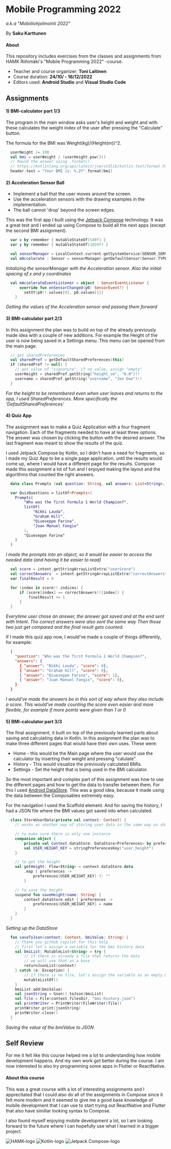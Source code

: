 # **Mobile Programming 2022**

*a.k.a "Mobiiliohjelmointi 2022"*

By **Saku Karttunen**

#### **About**

This repository includes exercises from the classes and assignments from HAMK Riihimäki's "Mobile Programming 2022" -course.

- Teacher and course organizer: **Toni Laitinen**
- Course duration: **24/10/ - 16/12/2022**
- Editors used: **Android Studio** and **Visual Studio Code**

## Assignments

#### **1) BMI-calculator part 1/3**

The program in the main window asks user's height and weight and with these calculates the weight index of the user
after pressing the "Calculate" button.

The formula for the BMI was Weight(kg)/(Height(m))^2.

```kotlin
  userHeight /= 100
  val bmi = userWeight / (userHeight.pow(2))
  // Round the answer using .format()
  // https://kotlinlang.org/api/latest/jvm/stdlib/kotlin.text/format.html
  header.text = "Your BMI is: %.2f".format(bmi)
```

#### **2) Acceleration Sensor Ball**

- Implement a ball that the user moves around the screen.
- Use the acceleration sensors with the drawing examples in the implementation.
- The ball cannot 'drop' beyond the screen edges.

This was the first app I built using the [Jetpack Compose](https://developer.android.com/jetpack/compose) technology.
It was a great test and I ended up using Compose to build all the next apps (except the second BMI assignment).

```kotlin
  var x by remember { mutableStateOf(540f) }
  var y by remember { mutableStateOf(1024f) }

  val sensorManager = LocalContext.current.getSystemService(SENSOR_SERVICE) as SensorManager
  val mAccelerate : Sensor = sensorManager.getDefaultSensor(Sensor.TYPE_ACCELEROMETER)
```

*Initalizing the sensorManager with the Acceleration sensor. Also the initial spacing of x and y coordinates*

```kotlin
  val mAccelerateEventListener = object : SensorEventListener {
      override fun onSensorChanged(p0: SensorEvent?) {
        setXY(p0!!.values[0], p0.values[1])
    }
```

*Getting the values of the Acceleration sensor and passing them forward*

#### **3) BMI-calculator part 2/3**

In this assignment the plan was to build on top of the already previously made idea with a couple of new additions.
For example the Height of the user is now being saved in a Settings menu. This menu can be opened from the main page.

```kotlin
  // get sharedPreferences
  val sharedPref = getDefaultSharedPreferences(this)
  if (sharedPref != null) {
    // get value of "signature", if no value, assign "empty"
    userHeight = sharedPref.getString("height_cm", "0.0")!!
    username = sharedPref.getString("username", "Jon Doe")!!
  }
```

*For the height to be remembered even when user leaves and returns to the app, I used SharedPreferences. More specifically the 'DefaultSharedPreferences'*

#### **4) Quiz App**

The assignment was to make a Quiz Application with a four fragment navigation. Each of the fragments needed to have at least three options.
The answer was chosen by clicking the button with the desired answer. The last fragment was meant to show the results of the quiz.

I used Jetpack Compose by Kotlin, so I didn't have a need for fragments, so I made my Quiz App to be a single page application, until
the results would come up, where I would have a different page for the results. Compose made this assignment a lot of fun and
I enjoyed making the layout and the algorithms that counted the right answers.

```kotlin
  data class Prompts (val question: String, val answers: List<String>, val correctAnswer: String)

  var QuizQuestions = listOf<Prompts>(
    Prompts(
        "Who was the first Formula 1 World Champion?",
        listOf(
            "Nikki Lauda",
            "Graham Hill",
            "Qiueseppe Farina",
            "Juan Manuel Fangio"
        ),
        "Qiueseppe Farina"
    )
  )
```

*I made the prompts into an object, so it would be easier to access the needed data (and having it be easier to read)*

```kotlin
  val score = intent.getStringArrayListExtra("userScore")
  val correctAnswers  = intent.getStringArrayListExtra("correctAnswers")
  var finalResult = 0

  for (index in score!!.indices) {
      if (score[index] == correctAnswers!![index]) {
          finalResult += 1
      }
  }
```

*Everytime user chose an answer, the answer got saved and at the end sent with Intent. The correct answers were also sent the same way*
*Then those two just get compared and the final result gets counted.*

If I made this quiz app now, I would've made a couple of things differently, for example:

```json
  {
    "question": "Who was the first Formula 1 World Champion?",
    "answers": {
      { "answer": "Nikki Lauda", "score": 0},
      { "answer": "Graham Hill", "score": 0},
      { "answer": "Qiueseppe Farina", "score": 1},
      { "answer": "Juan Manuel Fangio", "score": 0},
    }
  }
```

*I would've made the answers be in this sort of way where they also include a score.*
*This would've made counting the score even easier and more flexible, for example if more points were given than 1 or 0*

#### **5) BMI-calculator part 3/3**

The final assignment, it built on top of the previously learned parts about saving and calculating data in Kotlin.
In this assignment the plan was to make three different pages that would have their own uses. These were:

- Home - this would be the Main page where the user would use the calculator by inserting their weight and pressing "calulate".
- History - This would visualize the previously calculated BMIs.
- Settings - Set the height that is being used in the BMI calculator.

So the most important and complex part of this assignment was how to use the different pages and how to get the data to transfer between them.
For this I used [Android DataStore](https://developer.android.com/topic/libraries/architecture/datastore). This was a good idea, because
it made using the data between the Composables extremely easy.

For the navigation I used the Scaffold element. And for saving the history, I had a JSON file where the BMI values got saved into when calculated.

```kotlin
  class StoreUserData(private val context: Context) {
    // works as another way of storing user data in the same way as shared preferences

    // to make sure there is only one instance
    companion object {
        private val Context.dataStore: DataStore<Preferences> by preferencesDataStore("UserHeight")
        val USER_HEIGHT_KEY = stringPreferencesKey("user_height")
    }

    // to get the height
    val getHeight: Flow<String> = context.dataStore.data
        .map { preferences ->
            preferences[USER_HEIGHT_KEY] ?: ""
        }

    // to save the height
    suspend fun saveHeight(name: String) {
        context.dataStore.edit { preferences ->
            preferences[USER_HEIGHT_KEY] = name
        }
    }
  }
```

*Setting up the DataStore*

```kotlin
  fun saveToJson(context: Context, bmiValue: String) {
    // thank you github copilot for this help
    // first let's assign a variable for the bmi history data
    val bmiList: MutableList<String> = try {
        // if there is already a file that returns the data
        // we will use that as a base
        returnJsonList(context)
    } catch (e: Exception) {
        // if there is no file, let's assign the variable as an empty mutable list
        mutableListOf()
    }
    bmiList.add(bmiValue)
    val jsonString = Gson().toJson(bmiList)
    val file = File(context.filesDir, "bmi-history.json")
    val printWriter = PrintWriter(FileWriter(file))
    printWriter.print(jsonString)
    printWriter.close()
  }
```

*Saving the value of the bmiValue to JSON*

## **Self Review**

For me it felt like this course helped me a lot to understanding how mobile development happens. And my own work
got better during the course. I am now interested to also try programming some apps in Flutter or ReactNative.

#### **About this course**

This was a great course with a lot of interesting assignments and I apprectiated that I could also do all of the assignments in Compose
since it felt more modern and it seemed to give me a good base knowledge of mobile development that I can use to start trying out
ReactNative and Flutter that also have similiar looking syntax to Compose.

I also found myself enjoying mobile development a lot, so I am looking forward to the future where I can hopefully use what I learned
in a bigger project.

![HAMK-logo](./images/hamk-logo.png)
![Kotlin-logo](./images/kotlin-logo.png)
![Jetpack Compose-logo](./images/compose-logo.png)
